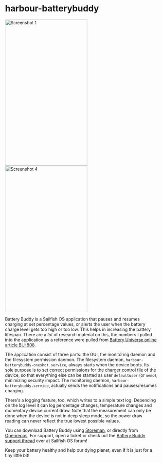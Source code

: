 # harbour-batterybuddy

<img src="https://github.com/direc85/harbour-batterybuddy/raw/master/screenshot1.jpg?raw=true" alt="Screenshot 1" style="width: 270px; height: 480px;"> <img src="https://github.com/direc85/harbour-batterybuddy/raw/master/screenshot4.jpg?raw=true" alt="Screenshot 4" style="width: 270px; height: 480px;">

Battery Buddy is a Sailfish OS application that pauses and resumes charging at set percentage values, or alerts the user when the battery charge level gets too high or too low. This helps in increasing the battery lifespan. There are a *lot* of research material on this, the numbers I pulled into the application as a reference were pulled from [Battery Universe online article BU-808](https://batteryuniversity.com/learn/article/how_to_prolong_lithium_based_batteries).

The application consist of three parts: the GUI, the monitoring daemon and the filesystem permission daemon. The filesystem daemon, `harbour-batterybuddy-oneshot.service`, always starts when the device boots. Its sole purpose is to set correct permissions for the charger control file of the device, so that everything else can be started as user `defaultuser` (or `nemo`), minimizing security impact. The monitoring daemon, `harbour-batterybuddy.service`, actually sends the notifications and pauses/resumes charging.

There's a logging feature, too, which writes to a simple text log. Depending on the log level it can log percentage changes, temperature changes and momentary device current draw. Note that the measurement can only be done when the device is not in deep sleep mode, so the power draw reading can never reflect the true lowest possible values.

You can download Battery Buddy using [Storeman](https://openrepos.net/content/olf/storeman-installer), or directly from  [Openrepos](https://openrepos.net/content/direc85/battery-buddy). For support, open a ticket or check out the [Battery Buddy support thread](https://forum.sailfishos.org/t/battery-buddy-support-thread/12580/47) over at Sailfish OS forum!

Keep your battery healthy and help our dying planet, even if it is just for a tiny little bit!
